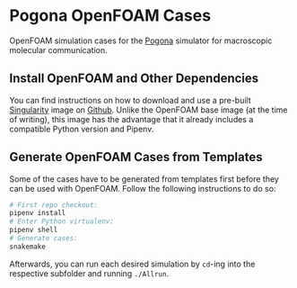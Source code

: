 # Pogona OpenFOAM Cases

OpenFOAM simulation cases for the [Pogona](https://www2.tkn.tu-berlin.de/software/pogona/) simulator for macroscopic molecular communication.

## Install OpenFOAM and Other Dependencies

You can find instructions on how to download and use a pre-built [Singularity](https://sylabs.io/docs/#singularity) image on [Github](https://github.com/lumpiluk/pogona-container).
Unlike the OpenFOAM base image (at the time of writing), this image has the advantage that it already includes a compatible Python version and Pipenv.

## Generate OpenFOAM Cases from Templates

Some of the cases have to be generated from templates first before they can be used with OpenFOAM.
Follow the following instructions to do so:

```bash
# First repo checkout:
pipenv install
# Enter Python virtualenv:
pipenv shell
# Generate cases:
snakemake
```

Afterwards, you can run each desired simulation by `cd`-ing into the respective subfolder and running `./Allrun`.
